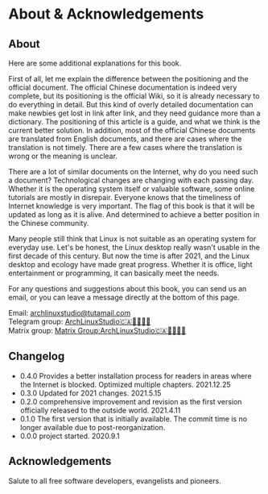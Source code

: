 # About & Acknowledgements <!-- {docsify-ignore-all} -->

## About

Here are some additional explanations for this book.

First of all, let me explain the difference between the positioning and the official document. The official Chinese documentation is indeed very complete, but its positioning is the official Wiki, so it is already necessary to do everything in detail. But this kind of overly detailed documentation can make newbies get lost in link after link, and they need guidance more than a dictionary. The positioning of this article is a guide, and what we think is the current better solution. In addition, most of the official Chinese documents are translated from English documents, and there are cases where the translation is not timely. There are a few cases where the translation is wrong or the meaning is unclear.

There are a lot of similar documents on the Internet, why do you need such a document? Technological changes are changing with each passing day. Whether it is the operating system itself or valuable software, some online tutorials are mostly in disrepair. Everyone knows that the timeliness of Internet knowledge is very important. The flag of this book is that it will be updated as long as it is alive. And determined to achieve a better position in the Chinese community.

Many people still think that Linux is not suitable as an operating system for everyday use. Let's be honest, the Linux desktop really wasn't usable in the first decade of this century. But now the time is after 2021, and the Linux desktop and ecology have made great progress. Whether it is office, light entertainment or programming, it can basically meet the needs.

For any questions and suggestions about this book, you can send us an email, or you can leave a message directly at the bottom of this page.

Email: archlinuxstudio@tutamail.com  
Telegram group: [ArchLinuxStudio🇨🇦🏳️‍⚧️🏳️‍🌈](https://t.me/FSF_Ministry_of_Truth)  
Matrix group: [Matrix Group:ArchLinuxStudio🇨🇦🏳️‍⚧️🏳️‍🌈](https://matrix.to/#/#ArchLinuxStudio:matrix.org)

## Changelog

<!-- - 0.5.0 Added related content about cryptocurrency -->

- 0.4.0 Provides a better installation process for readers in areas where the Internet is blocked. Optimized multiple chapters. 2021.12.25
- 0.3.0 Updated for 2021 changes. 2021.5.15
- 0.2.0 comprehensive improvement and revision as the first version officially released to the outside world. 2021.4.11
- 0.1.0 The first version that is initially available. The commit time is no longer available due to post-reorganization.
- 0.0.0 project started. 2020.9.1

## Acknowledgements

Salute to all free software developers, evangelists and pioneers.
